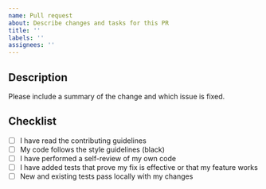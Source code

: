 ```yaml
---
name: Pull request
about: Describe changes and tasks for this PR
title: ''
labels: ''
assignees: ''
---
```


## Description

Please include a summary of the change and which issue is fixed. 

## Checklist
- [ ] I have read the contributing guidelines
- [ ] My code follows the style guidelines (black)
- [ ] I have performed a self-review of my own code
- [ ] I have added tests that prove my fix is effective or that my feature works
- [ ] New and existing tests pass locally with my changes